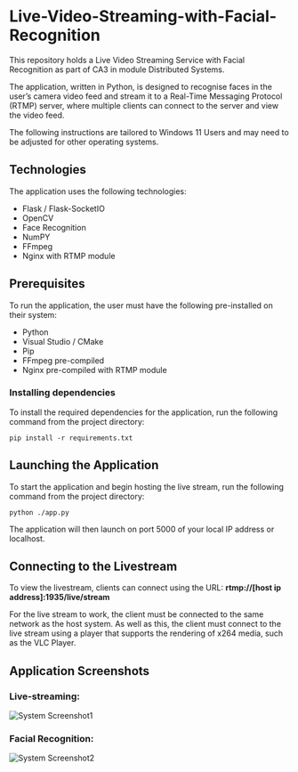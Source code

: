 # Live-Video-Streaming-with-Facial-Recognition
This repository holds a Live Video Streaming Service with Facial Recognition as part of CA3 in module Distributed Systems.

The application, written in Python, is designed to recognise faces in the user’s camera video feed and stream it to a Real-Time Messaging Protocol (RTMP) server, where multiple clients can connect to the server and view the video feed.

The following instructions are tailored to Windows 11 Users and may need to be adjusted for other operating systems.

## Technologies
The application uses the following technologies:
- Flask / Flask-SocketIO
- OpenCV
- Face Recognition
- NumPY
- FFmpeg
- Nginx with RTMP module

## Prerequisites
To run the application, the user must have the following pre-installed on their system:
- Python
- Visual Studio / CMake
- Pip
- FFmpeg pre-compiled
- Nginx pre-compiled with RTMP module

### Installing dependencies
To install the required dependencies for the application, run the following command from the project directory:
```
pip install -r requirements.txt
```

## Launching the Application
To start the application and begin hosting the live stream, run the following command from the project directory:
```
python ./app.py
```

The application will then launch on port 5000 of your local IP address or localhost.

## Connecting to the Livestream
To view the livestream, clients can connect using the URL:
**rtmp://[host ip address]:1935/live/stream**

For the live stream to work, the client must be connected to the same network as the host system.
As well as this, the client must connect to the live stream using a player that supports the rendering of x264 media,
such as the VLC Player.

## Application Screenshots
### Live-streaming:
![System Screenshot1](https://user-images.githubusercontent.com/58404970/235916978-6008901f-efde-4dd0-a0f4-816ba33d20e8.png)

### Facial Recognition:
![System Screenshot2](https://user-images.githubusercontent.com/58404970/235917024-1d4875f9-b010-4705-8eea-c31c8e0fdb1d.png)
